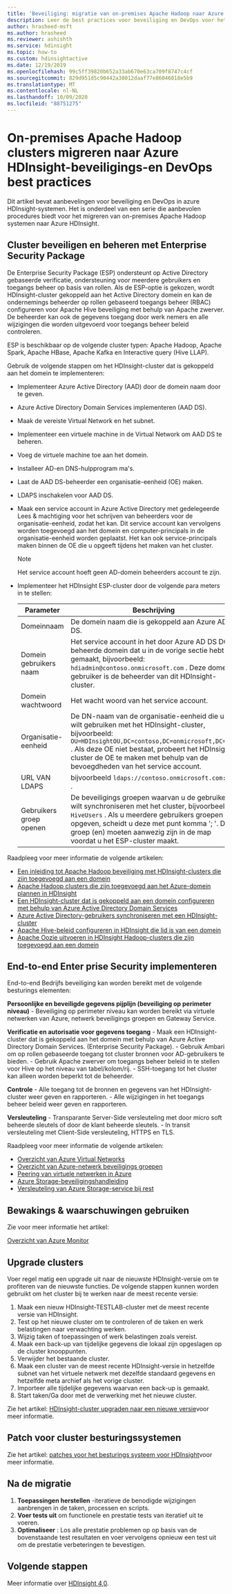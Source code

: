 ```yaml
---
title: 'Beveiliging: migratie van on-premises Apache Hadoop naar Azure HDInsight'
description: Leer de best practices voor beveiliging en DevOps voor het migreren van on-premises Hadoop-clusters naar Azure HDInsight.
author: hrasheed-msft
ms.author: hrasheed
ms.reviewer: ashishth
ms.service: hdinsight
ms.topic: how-to
ms.custom: hdinsightactive
ms.date: 12/19/2019
ms.openlocfilehash: 99c5ff39820b652a33ab670e63ca709f8747c4cf
ms.sourcegitcommit: 829d951d5c90442a38012daaf77e86046018e5b9
ms.translationtype: MT
ms.contentlocale: nl-NL
ms.lasthandoff: 10/09/2020
ms.locfileid: "88751275"
---
```

# <a name="migrate-on-premises-apache-hadoop-clusters-to-azure-hdinsight---security-and-devops-best-practices"></a>On-premises Apache Hadoop clusters migreren naar Azure HDInsight-beveiligings-en DevOps best practices

Dit artikel bevat aanbevelingen voor beveiliging en DevOps in azure HDInsight-systemen. Het is onderdeel van een serie die aanbevolen procedures biedt voor het migreren van on-premises Apache Hadoop systemen naar Azure HDInsight.

## <a name="secure-and-govern-cluster-with-enterprise-security-package"></a>Cluster beveiligen en beheren met Enterprise Security Package

De Enterprise Security Package (ESP) ondersteunt op Active Directory gebaseerde verificatie, ondersteuning voor meerdere gebruikers en toegangs beheer op basis van rollen. Als de ESP-optie is gekozen, wordt HDInsight-cluster gekoppeld aan het Active Directory domein en kan de ondernemings beheerder op rollen gebaseerd toegangs beheer (RBAC) configureren voor Apache Hive beveiliging met behulp van Apache zwerver. De beheerder kan ook de gegevens toegang door werk nemers en alle wijzigingen die worden uitgevoerd voor toegangs beheer beleid controleren.

ESP is beschikbaar op de volgende cluster typen: Apache Hadoop, Apache Spark, Apache HBase, Apache Kafka en Interactive query (Hive LLAP).

Gebruik de volgende stappen om het HDInsight-cluster dat is gekoppeld aan het domein te implementeren:

- Implementeer Azure Active Directory (AAD) door de domein naam door te geven.
- Azure Active Directory Domain Services implementeren (AAD DS).
- Maak de vereiste Virtual Network en het subnet.
- Implementeer een virtuele machine in de Virtual Network om AAD DS te beheren.
- Voeg de virtuele machine toe aan het domein.
- Installeer AD-en DNS-hulpprogram ma's.
- Laat de AAD DS-beheerder een organisatie-eenheid (OE) maken.
- LDAPS inschakelen voor AAD DS.
- Maak een service account in Azure Active Directory met gedelegeerde Lees & machtiging voor het schrijven van beheerders voor de organisatie-eenheid, zodat het kan. Dit service account kan vervolgens worden toegevoegd aan het domein en computer-principals in de organisatie-eenheid worden geplaatst. Het kan ook service-principals maken binnen de OE die u opgeeft tijdens het maken van het cluster.

    > [!Note]
    > Het service account hoeft geen AD-domein beheerders account te zijn.

- Implementeer het HDInsight ESP-cluster door de volgende para meters in te stellen:

    |Parameter |Beschrijving |
    |---|---|
    |Domeinnaam|De domein naam die is gekoppeld aan Azure AD DS.|
    |Domein gebruikers naam|Het service account in het door Azure AD DS DC beheerde domein dat u in de vorige sectie hebt gemaakt, bijvoorbeeld: `hdiadmin@contoso.onmicrosoft.com` . Deze domein gebruiker is de beheerder van dit HDInsight-cluster.|
    |Domein wachtwoord|Het wacht woord van het service account.|
    |Organisatie-eenheid|De DN-naam van de organisatie-eenheid die u wilt gebruiken met het HDInsight-cluster, bijvoorbeeld: `OU=HDInsightOU,DC=contoso,DC=onmicrosoft,DC=com` . Als deze OE niet bestaat, probeert het HDInsight-cluster de OE te maken met behulp van de bevoegdheden van het service account.|
    |URL VAN LDAPS|bijvoorbeeld `ldaps://contoso.onmicrosoft.com:636` .|
    |Gebruikers groep openen|De beveiligings groepen waarvan u de gebruikers wilt synchroniseren met het cluster, bijvoorbeeld: `HiveUsers` . Als u meerdere gebruikers groepen wilt opgeven, scheidt u deze met punt komma '; '. De groep (en) moeten aanwezig zijn in de map voordat u het ESP-cluster maakt.|

Raadpleeg voor meer informatie de volgende artikelen:

- [Een inleiding tot Apache Hadoop beveiliging met HDInsight-clusters die zijn toegevoegd aan een domein](../domain-joined/hdinsight-security-overview.md)
- [Apache Hadoop clusters die zijn toegevoegd aan het Azure-domein plannen in HDInsight](../domain-joined/apache-domain-joined-architecture.md)
- [Een HDInsight-cluster dat is gekoppeld aan een domein configureren met behulp van Azure Active Directory Domain Services](../domain-joined/apache-domain-joined-configure-using-azure-adds.md)
- [Azure Active Directory-gebruikers synchroniseren met een HDInsight-cluster](../hdinsight-sync-aad-users-to-cluster.md)
- [Apache Hive-beleid configureren in HDInsight die lid is van een domein](../domain-joined/apache-domain-joined-run-hive.md)
- [Apache Oozie uitvoeren in HDInsight Hadoop-clusters die zijn toegevoegd aan een domein](../domain-joined/hdinsight-use-oozie-domain-joined-clusters.md)

## <a name="implement-end-to-end-enterprise-security"></a>End-to-end Enter prise Security implementeren

End-to-end Bedrijfs beveiliging kan worden bereikt met de volgende besturings elementen:

**Persoonlijke en beveiligde gegevens pijplijn (beveiliging op perimeter niveau)**
    - Beveiliging op perimeter niveau kan worden bereikt via virtuele netwerken van Azure, netwerk beveiligings groepen en Gateway Service.

**Verificatie en autorisatie voor gegevens toegang**
    - Maak een HDInsight-cluster dat is gekoppeld aan het domein met behulp van Azure Active Directory Domain Services. (Enterprise Security Package).
    - Gebruik Ambari om op rollen gebaseerde toegang tot cluster bronnen voor AD-gebruikers te bieden.
    - Gebruik Apache zwerver om toegangs beheer beleid in te stellen voor Hive op het niveau van tabel/kolom/rij.
    - SSH-toegang tot het cluster kan alleen worden beperkt tot de beheerder.

**Controle**
    - Alle toegang tot de bronnen en gegevens van het HDInsight-cluster weer geven en rapporteren.
    - Alle wijzigingen in het toegangs beheer beleid weer geven en rapporteren.

**Versleuteling**
    - Transparante Server-Side versleuteling met door micro soft beheerde sleutels of door de klant beheerde sleutels.
    - In transit versleuteling met Client-Side versleuteling, HTTPS en TLS.

Raadpleeg voor meer informatie de volgende artikelen:

- [Overzicht van Azure Virtual Networks](../../virtual-network/virtual-networks-overview.md)
- [Overzicht van Azure-netwerk beveiligings groepen](../../virtual-network/security-overview.md)
- [Peering van virtuele netwerken in Azure](../../virtual-network/virtual-network-peering-overview.md)
- [Azure Storage-beveiligingshandleiding](../../storage/blobs/security-recommendations.md)
- [Versleuteling van Azure Storage-service bij rest](../../storage/common/storage-service-encryption.md)

## <a name="use-monitoring--alerting"></a>Bewakings & waarschuwingen gebruiken

Zie voor meer informatie het artikel:

[Overzicht van Azure Monitor](../../azure-monitor/overview.md)

## <a name="upgrade-clusters"></a>Upgrade clusters

Voer regel matig een upgrade uit naar de nieuwste HDInsight-versie om te profiteren van de nieuwste functies. De volgende stappen kunnen worden gebruikt om het cluster bij te werken naar de meest recente versie:

1. Maak een nieuw HDInsight-TESTLAB-cluster met de meest recente versie van HDInsight.
1. Test op het nieuwe cluster om te controleren of de taken en werk belastingen naar verwachting werken.
1. Wijzig taken of toepassingen of werk belastingen zoals vereist.
1. Maak een back-up van tijdelijke gegevens die lokaal zijn opgeslagen op de cluster knooppunten.
1. Verwijder het bestaande cluster.
1. Maak een cluster van de meest recente HDInsight-versie in hetzelfde subnet van het virtuele netwerk met dezelfde standaard gegevens en hetzelfde meta archief als het vorige cluster.
1. Importeer alle tijdelijke gegevens waarvan een back-up is gemaakt.
1. Start taken/Ga door met de verwerking met het nieuwe cluster.

Zie het artikel: [HDInsight-cluster upgraden naar een nieuwe versie](../hdinsight-upgrade-cluster.md)voor meer informatie.

## <a name="patch-cluster-operating-systems"></a>Patch voor cluster besturingssystemen

Zie het artikel: [patches voor het besturings systeem voor HDInsight](../hdinsight-os-patching.md)voor meer informatie.

## <a name="post-migration"></a>Na de migratie

1. **Toepassingen herstellen** -iteratieve de benodigde wijzigingen aanbrengen in de taken, processen en scripts.
2. **Voer tests uit** om functionele en prestatie tests van iteratief uit te voeren.
3. **Optimaliseer** : Los alle prestatie problemen op op basis van de bovenstaande test resultaten en voer vervolgens opnieuw een test uit om de prestatie verbeteringen te bevestigen.

## <a name="next-steps"></a>Volgende stappen

Meer informatie over [HDInsight 4,0](https://docs.microsoft.com/azure/hdinsight/hadoop/apache-hadoop-introduction).
